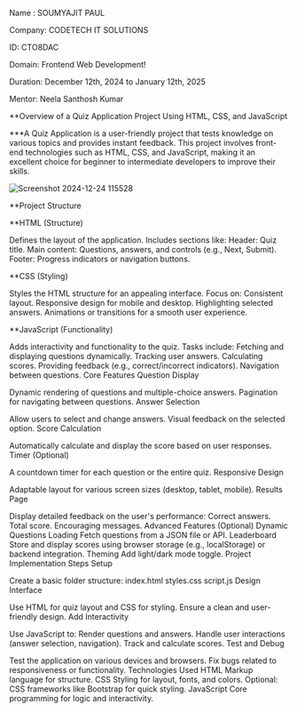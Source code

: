 Name : SOUMYAJIT PAUL

Company: CODETECH IT SOLUTIONS

ID: CTO8DAC

Domain: Frontend Web Development!


Duration: December 12th, 2024 to January 12th, 2025

Mentor: Neela Santhosh Kumar 




**Overview of a Quiz Application Project Using HTML, CSS, and JavaScript

***A Quiz Application is a user-friendly project that tests knowledge on various topics and provides instant feedback. This project involves front-end technologies such as HTML, CSS, and JavaScript, making it an excellent choice for beginner to intermediate developers to improve their skills.


![Screenshot 2024-12-24 115528](https://github.com/user-attachments/assets/708f975d-770d-4c9d-8c42-646665f07230)



**Project Structure

**HTML (Structure)

Defines the layout of the application.
Includes sections like:
Header: Quiz title.
Main content: Questions, answers, and controls (e.g., Next, Submit).
Footer: Progress indicators or navigation buttons.

**CSS (Styling)

Styles the HTML structure for an appealing interface.
Focus on:
Consistent layout.
Responsive design for mobile and desktop.
Highlighting selected answers.
Animations or transitions for a smooth user experience.

**JavaScript (Functionality)

Adds interactivity and functionality to the quiz.
Tasks include:
Fetching and displaying questions dynamically.
Tracking user answers.
Calculating scores.
Providing feedback (e.g., correct/incorrect indicators).
Navigation between questions.
Core Features
Question Display

Dynamic rendering of questions and multiple-choice answers.
Pagination for navigating between questions.
Answer Selection

Allow users to select and change answers.
Visual feedback on the selected option.
Score Calculation

Automatically calculate and display the score based on user responses.
Timer (Optional)

A countdown timer for each question or the entire quiz.
Responsive Design

Adaptable layout for various screen sizes (desktop, tablet, mobile).
Results Page

Display detailed feedback on the user's performance:
Correct answers.
Total score.
Encouraging messages.
Advanced Features (Optional)
Dynamic Questions Loading
Fetch questions from a JSON file or API.
Leaderboard
Store and display scores using browser storage (e.g., localStorage) or backend integration.
Theming
Add light/dark mode toggle.
Project Implementation Steps
Setup

Create a basic folder structure:
index.html
styles.css
script.js
Design Interface

Use HTML for quiz layout and CSS for styling.
Ensure a clean and user-friendly design.
Add Interactivity

Use JavaScript to:
Render questions and answers.
Handle user interactions (answer selection, navigation).
Track and calculate scores.
Test and Debug

Test the application on various devices and browsers.
Fix bugs related to responsiveness or functionality.
Technologies Used
HTML
Markup language for structure.
CSS
Styling for layout, fonts, and colors.
Optional: CSS frameworks like Bootstrap for quick styling.
JavaScript
Core programming for logic and interactivity.
